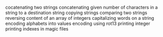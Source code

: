 cocatenating two strings
concatenating given number of characters in a string to a destination string
copying strings
comparing two strings
reversing content of an array of integers
capitalizing words on a string
encoding alphabets into values
encoding using rot13
printing integer
printing indexes in magic files
